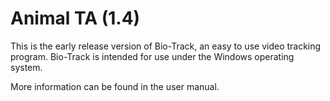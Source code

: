 # Animal TA (1.4)

This is the early release version of Bio-Track, an easy to use video tracking program.
Bio-Track is intended for use under the Windows operating system.

More information can be found in the user manual.
